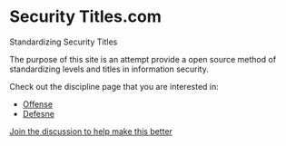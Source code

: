 # Security Titles.com

Standardizing Security Titles 

The purpose of this site is an attempt provide a open source method of standardizing levels and titles in information security.

Check out the discipline page that you are interested in:
- [Offense](/offense)
- [Defesne](/defense)


[Join the discussion to help make this better](https://github.com/mubix/securitytitles.com/discussions)
